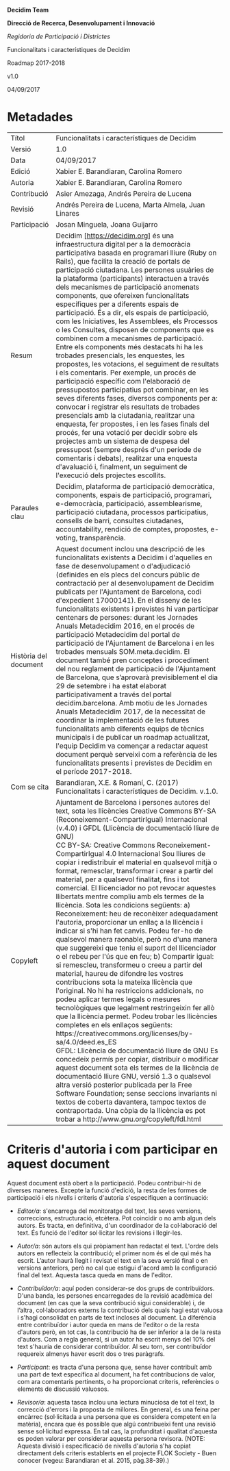 **Decidim Team**

**Direcció de Recerca, Desenvolupament i Innovació**

*Regidoria de Participació i Districtes*


Funcionalitats i característiques de Decidim

Roadmap 2017-2018

v1.0

04/09/2017


# Metadades

<table>
  <tr>
    <td>Títol</td>
    <td>Funcionalitats i característiques de Decidim</td>
  </tr>
  <tr>
    <td>Versió</td>
    <td>1.0</td>
  </tr>
  <tr>
    <td>Data</td>
    <td>04/09/2017</td>
  </tr>
  <tr>
    <td>Edició</td>
    <td>Xabier E. Barandiaran, Carolina Romero</td>
  </tr>
  <tr>
    <td>Autoria</td>
    <td>Xabier E. Barandiaran, Carolina Romero</td>
  </tr>
  <tr>
    <td>Contribució</td>
    <td>Asier Amezaga, Andrés Pereira de Lucena</td>
  </tr>
  <tr>
    <td>Revisió</td>
    <td>Andrés Pereira de Lucena, Marta Almela, Juan Linares</td>
  </tr>
  <tr>
    <td>Participació</td>
    <td>Josan Minguela, Joana Guijarro</td>
  </tr>
  <tr>
    <td>Resum</td>
    <td>Decidim <a href="https://decidim.org">[https://decidim.org]</a> és una infraestructura digital per a la democràcia participativa basada en programari lliure (Ruby on Rails), que facilita la creació de portals de participació ciutadana. Les persones usuàries de la plataforma (participants) interactuen a través dels mecanismes de participació anomenats components, que ofereixen funcionalitats específiques per a diferents espais de participació. És a dir, els espais de participació, com les Iniciatives, les Assemblees, els Processos o les Consultes, disposen de components que es combinen com a mecanismes de participació. Entre els components més destacats hi ha les trobades presencials, les enquestes, les propostes, les votacions, el seguiment de resultats i els comentaris. Per exemple, un procés de participació específic com l'elaboració de pressupostos participatius pot combinar, en les seves diferents fases, diversos components per a: convocar i registrar els resultats de trobades presencials amb la ciutadania, realitzar una enquesta, fer propostes, i en les fases finals del procés, fer una votació per decidir sobre els projectes amb un sistema de despesa del pressupost (sempre després d'un període de comentaris i debats), realitzar una enquesta d'avaluació i, finalment, un seguiment de l'execució dels projectes escollits.</td>
  </tr>
  <tr>
    <td>Paraules clau</td>
    <td>Decidim, plataforma de participació democràtica, components, espais de participació, programari, e-democràcia, participació, assemblearisme, participació ciutadana, processos participatius, consells de barri, consultes ciutadanes, accountability, rendició de comptes, propostes, e-voting, transparència.</td>
  </tr>
  <tr>
    <td>Història del document</td>
    <td>Aquest document inclou una descripció de les funcionalitats existents a Decidim i d'aquelles en fase de desenvolupament o d'adjudicació (definides en els plecs del concurs públic de contractació per al desenvolupament de Decidim publicats per l'Ajuntament de Barcelona, codi d'expedient 17000141). En el disseny de les funcionalitats existents i previstes hi van participar centenars de persones: durant les Jornades Anuals Metadecidim 2016, en el procés de participació Metadecidim del portal de participació de l'Ajuntament de Barcelona i en les trobades mensuals SOM.meta.decidim. El document també pren conceptes i procediment del nou reglament de participació de l'Ajuntament de Barcelona, que s’aprovarà previsiblement el dia 29 de setembre i ha estat elaborat participativament a través del portal decidim.barcelona. Amb motiu de les Jornades Anuals Metadecidim 2017, de la necessitat de coordinar la implementació de les futures funcionalitats amb diferents equips de tècnics municipals i de publicar un roadmap actualitzat, l'equip Decidim va començar a redactar aquest document perquè serveixi com a referència de les funcionalitats presents i previstes de Decidim en el període 2017-2018.</td>
  </tr>
  <tr>
    <td>Com se cita</td>
    <td>Barandiaran, X.E. & Romaní, C. (2017) Funcionalitats i característiques de Decidim. v.1.0. </td>
  </tr>
  <tr>
    <td>Copyleft</td>
    <td>Ajuntament de Barcelona i persones autores del text, sota les llicències Creative Commons BY-SA (Reconeixement-CompartirIgual) Internacional (v.4.0) i GFDL (Llicència de documentació lliure de GNU)<br/>
CC BY-SA: Creative Commons Reconeixement-CompartirIgual 4.0 Internacional
Sou lliures de copiar i redistribuir el material en qualsevol mitjà o format, remesclar, transformar i crear a partir del material, per a qualsevol finalitat, fins i tot comercial. El llicenciador no pot revocar aquestes llibertats mentre compliu amb els termes de la llicència. Sota les condicions següents: a) Reconeixement: heu de reconèixer adequadament l'autoria, proporcionar un enllaç a la llicència i indicar si s'hi han fet canvis. Podeu fer-ho de qualsevol manera raonable, però no d'una manera que suggereixi que teniu el suport del llicenciador o el rebeu per l'ús que en feu; b) Compartir igual: si remescleu, transformeu o creeu a partir del material, haureu de difondre les vostres contribucions sota la mateixa llicència que l'original. No hi ha restriccions addicionals, no podeu aplicar termes legals o mesures tecnològiques que legalment restringeixin fer allò que la llicència permet. Podeu trobar les llicències completes en els enllaços següents: https://creativecommons.org/licenses/by-sa/4.0/deed.es_ES<br/>
GFDL: Llicència de documentació lliure de GNU
Es concedeix permís per copiar, distribuir o modificar aquest document sota els termes de la llicència de documentació lliure GNU, versió 1.3 o qualsevol altra versió posterior publicada per la Free Software Foundation; sense seccions invariants ni textos de coberta davantera, tampoc textos de contraportada. Una còpia de la llicència es pot trobar a http://www.gnu.org/copyleft/fdl.html
</td>
  </tr>
</table>


# Criteris d'autoria i com participar en aquest document

Aquest document està obert a la participació. Podeu contribuir-hi de diverses maneres. Excepte la funció d'edició, la resta de les formes de participació i els nivells i criteris d'autoria s'especifiquen a continuació:

* *Editor/a:* s'encarrega del monitoratge del text, les seves versions, correccions, estructuració, etcètera. Pot coincidir o no amb algun dels autors. Es tracta, en definitiva, d'un coordinador de la col·laboració del text. És funció de l'editor sol·licitar les revisions i llegir-les.

* *Autor/a*: són autors els qui pròpiament han redactat el text. L'ordre dels autors en reflecteix la contribució; el primer nom és el de qui més ha escrit. L’autor haurà llegit i revisat el text en la seva versió final o en versions anteriors, però no cal que estigui d'acord amb la configuració final del text. Aquesta tasca queda en mans de l'editor.

* *Contribuïdor/a*: aquí poden considerar-se dos grups de contribuïdors. D'una banda, les persones encarregades de la revisió acadèmica del document (en cas que la seva contribució sigui considerable) i, de l’altra, col·laboradors externs la contribució dels quals hagi estat valuosa i s'hagi consolidat en parts de text incloses al document. La diferència entre contribuïdor i autor queda en mans de l'editor o de la resta d'autors però, en tot cas, la contribució ha de ser inferior a la de la resta d'autors. Com a regla general, si un autor ha escrit menys del 10% del text s'hauria de considerar contribuïdor. Al seu torn, ser contribuïdor requereix almenys haver escrit dos o tres paràgrafs.

* *Participant*: es tracta d'una persona que, sense haver contribuït amb una part de text específica al document, ha fet contribucions de valor, com ara comentaris pertinents, o ha proporcionat criteris, referències o elements de discussió valuosos.

* *Revisor/a*: aquesta tasca inclou una lectura minuciosa de tot el text, la correcció d'errors i la proposta de millores. En general, és una feina per encàrrec (sol·licitada a una persona que es considera competent en la matèria), encara que és possible que algú contribueixi fent una revisió sense sol·licitud expressa. En tal cas, la profunditat i qualitat d'aquesta es poden valorar per considerar aquesta persona revisora. (NOTE: Aquesta divisió i especificació de nivells d'autoria s'ha copiat directament dels criteris establerts en el projecte FLOK Society - Buen conocer (vegeu: Barandiaran et al. 2015, pàg.38-39).)
